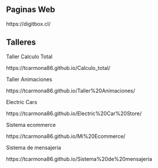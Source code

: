 <h2>Paginas Web</h2>

<p>https://digitbox.cl/</p>


<h2>Talleres</h2>

<p>Taller Calculo Total</p>
<p>https://tcarmona86.github.io/Calculo_total/</p>

<p>Taller Animaciones</p>
<p>https://tcarmona86.github.io/Taller%20Animaciones/</p>


<p>Electric Cars<p>
<p>https://tcarmona86.github.io/Electric%20Car%20Store/</p>

<P>Sistema ecommerce<p>
<p>https://tcarmona86.github.io/Mi%20Ecommerce/</p>

<p>Sistema de mensajeria</p>
<p>https://tcarmona86.github.io/Sistema%20de%20mensajeria</p>
